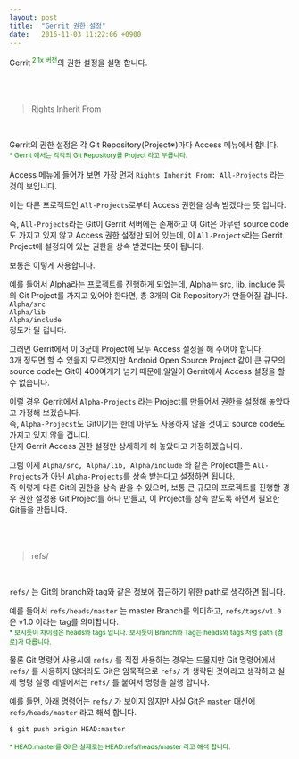 ```yaml
---
layout: post
title:  "Gerrit 권한 설정"
date:   2016-11-03 11:22:06 +0900
---
```

Gerrit<span style="color:green"><sup> 2.1x 버전</sup></span>의 권한 설정을 설명 합니다.<br>
<br>
<br>
<br>
> Rights Inherit From
<br>

Gerrit의 권한 설정은 각 Git Repository(Project※)마다 Access 메뉴에서 합니다.<br>
<span style="color:green"><sup>* Gerrit 에서는 각각의 Git Repository를 Project 라고 부릅니다. 
</sup></span>
<br>
<br>
Access 메뉴에 들어가 보면 가장 먼저 `Rights Inherit From: All-Projects` 라는 것이 보입니다.<br>

이는 다른 프로젝트인 `All-Projects`로부터 Access 권한을 상속 받겠다는 뜻 입니다.<br>

즉, `All-Projects`라는 Git이 Gerrit 서버에는 존재하고 이 Git은 아무런 source code도 가지고 있지 않고 Access 권한 설정만 되어 있는데, 이 `All-Projects`라는 Gerrit Project에 설정되어 있는 권한을 상속 받겠다는 뜻이 됩니다.<br>

보통은 이렇게 사용합니다.<br>

예를 들어서 Alpha라는 프로젝트를 진행하게 되었는데, Alpha는 src, lib, include 등의 Git Project를 가지고 있어야 한다면, 총 3개의 Git Repository가 만들어질 겁니다.<br>
`Alpha/src`<br>
`Alpha/lib`<br>
`Alpha/include`<br>
정도가 될 겁니다.<br>

그러면 Gerrit에서 이 3군데 Project에 모두 Access 설정을 해 주어야 합니다.<br>
3개 정도면 할 수 있을지 모르겠지만 Android Open Source Project 같이 큰 규모의 source code는 Git이 400여개가 넘기 때문에,일일이 Gerrit에서 Access 설정을 할 수 없습니다.<br>

이럴 경우 Gerrit에서 `Alpha-Projects` 라는 Project를 만들어서 권한을 설정해 놓았다고 가정해 보겠습니다.<br>
즉, `Alpha-Projecst`도 Git이기는 한데 아무도 사용하지 않을 것이고 source code도 가지고 있지 않을 겁니다.<br>
단지 Gerrit Access 권한 설정만 상세하게 해 놓았다고 가정하겠습니다.<br>

그럼 이제 `Alpha/src, Alpha/lib, Alpha/include` 와 같은 Project들은 `All-Projects`가 아닌 `Alpha-Projects`를 상속 받는다고 설정하면 됩니다.<br>
즉 이렇게 다른 Git의 권한을 상속 받을 수 있으며, 보통 큰 규모의 프로젝트를 진행할 경우 권한 설정용 Git Project를 하나 만들고, 이 Project를 상속 받도록 하면서 필요한 Git들을 만듭니다.<br>
<br>
<br>
<br>
> refs/
<br>

`refs/` 는 Git의 branch와 tag와 같은 정보에 접근하기 위한 path로 생각하면 됩니다.<br>

예를 들어서 `refs/heads/master` 는 master Branch를 의미하고, `refs/tags/v1.0` 은 v1.0 이라는 tag를 의미합니다.<br>
<span style="color:green"><sup>* 보시듯이 차이점은 heads와 tags 입니다. 보시듯이 Branch와 Tag는 heads와 tags 처럼 path (경로)가 다릅니다.</sup></span>

물론 Git 명령어 사용시에 `refs/` 를 직접 사용하는 경우는 드물지만 Git 명령어에서 `refs/` 를 사용하지 않더라도 Git은 암묵적으로 `refs/` 가 생략된 것이라고 생각하고 실제 명령 실행 레벨에서는 `refs/` 를 붙여서 명령을 실행 합니다.<br>

예를 들면, 아래 명령어는 `refs/` 가 보이지 않지만 사실 Git은 `master` 대신에 `refs/heads/master` 라고 해석 합니다.<br>

```bash
$ git push origin HEAD:master
```
<span style="color:green"><sup>* HEAD:master를 Git은 실제로는 HEAD:refs/heads/master 라고 해석 합니다.</sup></span>